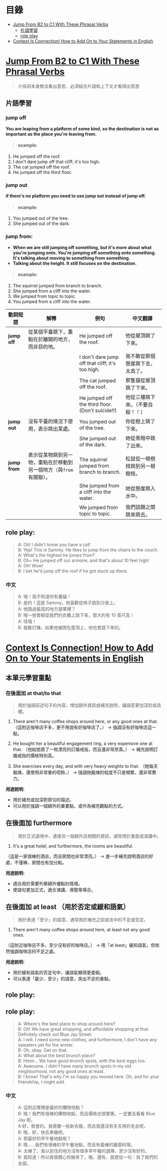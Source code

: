 # 目錄

- [Jump From B2 to C1 With These Phrasal Verbs](#Jump-From-B2-to-C1-With-These-Phrasal-Verbs)
  - [片語學習](#片語學習)
  - [role play](#role-play)
- [Context Is Connection! How to Add On to Your Statements in English](#Context-Is-Connection-How-to-Add-On-to-Your-Statements-in-English)

# [Jump From B2 to C1 With These Phrasal Verbs](https://www.youtube.com/watch?v=GetMjyXeW6Y)

> 介係詞本身無法看出意思，必須結合片語和上下文才看得出意思

## 片語學習

### jump off

**You are leaping from a platform of some kind, so the destination is not as important as the place you're leaving from.**

> #### example:

1. He jumped off the roof.
2. I don't dare jump off that cliff; it's too high.
3. The cat jumped off the roof.
4. He jumped off the third floor.

### jump out

**if there's no platform you need to use jump out instead of jump off.**

> #### example:

1. You jumped out of the tree.
2. She jumped out of the dark.

### jump from:

- **When we are still jumping off something, but it's more about what you're jumping onto. You're jumping off something onto something. It's talking about moving to something from something.**
- **Talking about the height. It still focuses on the destination.**

> #### example:

1. The squirrel jumped from branch to branch.
2. She jumped from a cliff into the water.
3. We jumped from topic to topic.
4. You jumped from a cliff into the water.

| **動詞短語**  | **解釋**                                                           | **例句**                                         | **中文翻譯**                     |
| ------------- | ------------------------------------------------------------------ | ------------------------------------------------ | -------------------------------- |
| **jump off**  | 從某個平臺跳下，重點在於離開的地方，而非目的地。                   | He jumped off the roof.                          | 他從屋頂跳了下來。               |
|               |                                                                    | I don't dare jump off that cliff; it's too high. | 我不敢從那個懸崖跳下去，太高了。 |
|               |                                                                    | The cat jumped off the roof.                     | 那隻貓從屋頂跳了下來。           |
|               |                                                                    | He jumped off the third floor. (Don't suicide!!) | 他從三樓跳下來。（不要自殺！！） |
| **jump out**  | 沒有平臺的情況下使用，表示跳出某處。                               | You jumped out of the tree.                      | 你從樹上跳了下來。               |
|               |                                                                    | She jumped out of the dark.                      | 她從黑暗中跳了出來。             |
| **jump from** | 表示從某物跳到另一物，重點在於移動到另一個地方（與`from`有關聯）。 | The squirrel jumped from branch to branch.       | 松鼠從一根樹枝跳到另一根樹枝。   |
|               |                                                                    | She jumped from a cliff into the water.          | 她從懸崖跳入水中。               |
|               |                                                                    | We jumped from topic to topic.                   | 我們話題之間跳來跳去。           |

## role play:

> A: Oh! I didn't know you have a cat! <br>
> B: Yep! This is Sammy. He likes to jump from the chairs to the couch. <br>
> A: What's the highest he jumps from?<br>
> B: Oh~ He jumped off our armoire, and that's about 10 feet high!<br>
> A: Oh! Wow!<br>
> B: I bet he'd jump off the roof if he got stuck up there. <br>

### 中文

> A: 哦！我不知道你有養貓！<br>
> B: 是的！這是 Sammy。他喜歡從椅子跳到沙發上。<br>
> A: 他跳過最高的地方是哪裡？<br>
> B: 哦～他曾經從我們的衣櫃上跳下來，那大約有 10 英尺高！<br>
> A: 哇哦！<br>
> B: 我敢打賭，如果他被困在屋頂上，他也會跳下來的。<br>

# [Context Is Connection! How to Add On to Your Statements in English](https://www.youtube.com/watch?v=ZqBPXRsgdRk)

## 本單元學習重點

### 在後面加 at that/to that

> 用於強調前述句子的內容，增加額外資訊或補充說明，讓語意更加深刻或具體。

1. There aren't many coffee shops around here, or any good ones at that.
   （這附近咖啡店不多，更不用說有好咖啡店了。）
   → 強調沒有好咖啡店這一點。

2. He bought her a beautiful engagement ring, a very expensive one at that.
   （他給她買了一枚漂亮的訂婚戒指，而且還非常昂貴。）
   → 補充說明訂婚戒指的價格特別高。

3. She exercises every day, and with very heavy weights to that.
   （她每天鍛煉，還使用非常重的啞鈴。）
   → 強調她鍛煉的程度不只是頻繁，還非常費力。

**用途說明:**

- 用於補充或加深對原句的描述。
- 可以用於強調一個額外的重要點，或作為補充觀點的方式。

## 在後面加 furthermore

> 用於正式語境中，連接另一個額外且相關的資訊，通常用於書面或演講中。

1. It's a great hotel, and furthermore, the rooms are beautiful.

（這是一家很棒的酒店，而且房間也非常漂亮。）
→ 進一步補充說明酒店的好處，不僅棒，房間也有加分點。

**用途說明:**

- 適合用於需要列舉額外優點的情境。
- 使語句更加正式，適合演講、導覽等場合。

## 在後面加 at least （用於否定或緩和語氣）

> 用於表達「至少」的語意，通常用於補充之前說法中的不足或否定。

1. There aren't many coffee shops around here, at least not any good ones.

（這附近咖啡店不多，至少沒有好的咖啡店。）
→ 用「at least」緩和語氣，但依然強調咖啡店的不足之處。

**用途說明:**

- 用於緩和語氣的否定句中，讓語氣顯得更委婉。
- 可以表達「最少、至少」的語意，突出不足的重點。

## role play:

## role play:

> A: Where's the best place to shop around here?<br>
> B: Oh! We have great shopping, and affordable shopping at that. Definitely check out Blue Jay Street.<br>
> A: I will. I need some new clothes, and furthermore, I don't have any sweaters yet for the winter.<br>
> B: Oh, okay. Get on that.<br>
> A: What about the best brunch place?<br>
> B: Hmm... We have good brunch spots, with the best eggs too.<br>
> A: Awesome. I didn't have many brunch spots in my old neighborhood, not any good ones at least.<br>
> B: I know! That's why I'm so happy you moved here. Oh, and for your friendship, I might add.

### 中文

> A: 這附近哪裡是最好的購物地點？<br>
> B: 哦！我們有很棒的購物地點，而且價格也很實惠。一定要去看看 Blue Jay 街。<br>
> A:好，我會的。我需要一些新衣服，而且我還沒有冬天用的毛衣呢。<br>
> B: 哦，好，快去準備吧。<br>
> A: 那最好的早午餐地點呢？<br>
> B: 嗯……我們有很棒的早午餐地點，而且有最棒的雞蛋料理。<br>
> A: 太棒了。我以前住的地方沒有很多早午餐的選擇，至少沒有好的。<br>
> B: 我知道！所以我很開心你搬來了。哦，還有，我想加一句：為了我們的友誼。
